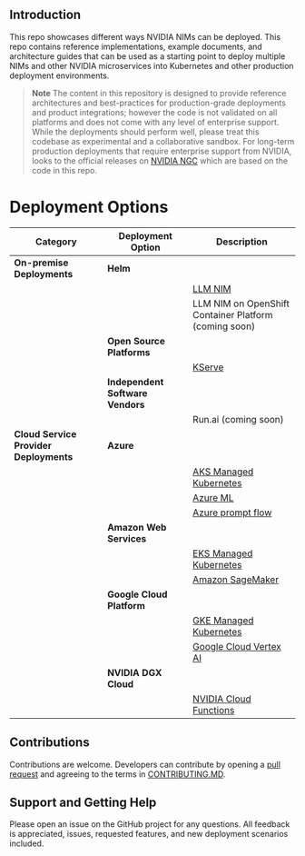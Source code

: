 ## Introduction
This repo showcases different ways NVIDIA NIMs can be deployed. This repo contains reference implementations, example documents, and architecture guides that can be used as a starting point to deploy multiple NIMs and other NVIDIA microservices into Kubernetes and other production deployment environments.

> **Note**
> The content in this repository is designed to provide reference architectures and best-practices for production-grade deployments and product integrations; however the code is not validated on all platforms and does not come with any level of enterprise support. While the deployments should perform well, please treat this codebase as experimental and a collaborative sandbox. For long-term production deployments that require enterprise support from NVIDIA, looks to the official releases on [NVIDIA NGC](https://ngc.nvidia.com/) which are based on the code in this repo.

# Deployment Options

| Category                           | Deployment Option                                           | Description |
|------------------------------------|-------------------------------------------------------------|-------------|
| **On-premise Deployments**         | **Helm**                                                    |             |
|                                    | | [LLM NIM](https://github.com/NVIDIA/nim-deploy/tree/main/helm/nim-llm)                                            |             |
|                                    | | LLM NIM on OpenShift Container Platform (coming soon) |             |
|                                    | **Open Source Platforms**                                   |             |
|                                    | | [KServe](https://github.com/NVIDIA/nim-deploy/tree/main/kserve)                                             |             |
|                                    | **Independent Software Vendors**                            |             |
|                                    | | Run.ai (coming soon)                               |             |
| **Cloud Service Provider Deployments** | **Azure**                                                |             |
|                                    | | [AKS Managed Kubernetes](https://github.com/NVIDIA/nim-deploy/tree/main/cloud-service-providers/azure/aks)                             |             |
|                                    | | [Azure ML](https://github.com/NVIDIA/nim-deploy/tree/main/cloud-service-providers/azure/azureml)                                    |             |
|                                    | | [Azure prompt flow](https://github.com/NVIDIA/nim-deploy/tree/main/cloud-service-providers/azure/promptflow)                                  |             |
|                                    | **Amazon Web Services**                                     |             |
|                                    | | [EKS Managed Kubernetes](https://github.com/NVIDIA/nim-deploy/tree/main/cloud-service-providers/aws/eks)                             |             |
|                                    | | [Amazon SageMaker](https://github.com/NVIDIA/nim-deploy/tree/main/cloud-service-providers/aws/sagemaker)                                   |             |
|                                    | **Google Cloud Platform**                                   |             |
|                                    | | [GKE Managed Kubernetes](https://github.com/NVIDIA/nim-deploy/tree/main/cloud-service-providers/google-cloud/gke)                             |             |
|                                    | | [Google Cloud Vertex AI](https://github.com/NVIDIA/nim-deploy/tree/main/cloud-service-providers/google-cloud/vertexai)               |             |
|                                    | **NVIDIA DGX Cloud**                                        |             |
|                                    | | [NVIDIA Cloud Functions](https://github.com/NVIDIA/nim-deploy/tree/main/cloud-service-providers/nvidia/nvcf)                             |             |


## Contributions
Contributions are welcome. Developers can contribute by opening a [pull request](https://help.github.com/en/articles/about-pull-requests) and agreeing to the terms in [CONTRIBUTING.MD](CONTRIBUTING.MD).


## Support and Getting Help

Please open an issue on the GitHub project for any questions. All feedback is appreciated, issues, requested features, and new deployment scenarios included.
